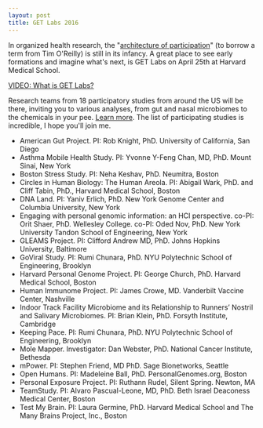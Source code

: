 ```yaml
---
layout: post
title: GET Labs 2016
---
```


In organized health research, the "[architecture of participation](http://radar.oreilly.com/2015/03/socialcivics-and-the-architecture-of-participation.html)" (to borrow a term from Tim O'Reilly) is still in its infancy. A great place to see early formations and imagine what's next, is GET Labs on April 25th at Harvard Medical School.

[VIDEO: What is GET Labs?](https://youtu.be/PvGVMg1wjoU)

Research teams from 18 participatory studies from around the US will be there, inviting you to various analyses, from gut and nasal microbiomes to the chemicals in your pee. [Learn more](http://www.getconference.org/get2016/labs.html). The list of participating studies is incredible, I hope you'll join me.

* American Gut Project. PI: Rob Knight, PhD. University of California, San Diego
* Asthma Mobile Health Study. PI: Yvonne Y-Feng Chan, MD, PhD. Mount Sinai, New York
* Boston Stress Study. PI: Neha Keshav, PhD. Neumitra, Boston	
* Circles in Human Biology: The Human Areola. PI: Abigail Wark, PhD. and Cliff Tabin, PhD., Harvard Medical School, Boston
* DNA Land. PI: Yaniv Erlich, PhD. New York Genome Center and Columbia University, New York
* Engaging with personal genomic information: an HCI perspective. co-PI: Orit Shaer, PhD. Wellesley College. co-PI: Oded Nov, PhD. New York University Tandon School of Engineering, New York
* GLEAMS Project. PI: Clifford Andrew MD, PhD. Johns Hopkins University, Baltimore
* GoViral Study. PI: Rumi Chunara, PhD. NYU Polytechnic School of Engineering, Brooklyn
* Harvard Personal Genome Project. PI: George Church, PhD. Harvard Medical School, Boston
* Human Immunome Project. PI: James Crowe, MD. Vanderbilt Vaccine Center, Nashville
* Indoor Track Facility Microbiome and its Relationship to Runners’ Nostril and Salivary Microbiomes. PI: Brian Klein, PhD. Forsyth Institute, Cambridge
* Keeping Pace. PI: Rumi Chunara, PhD. NYU Polytechnic School of Engineering, Brooklyn
* Mole Mapper. Investigator: Dan Webster, PhD. National Cancer Institute, Bethesda
* mPower. PI: Stephen Friend, MD PhD. Sage Bionetworks, Seattle
* Open Humans. PI: Madeleine Ball, PhD. PersonalGenomes.org, Boston
* Personal Exposure Project. PI: Ruthann Rudel, Silent Spring. Newton, MA
* TeamStudy. PI: Alvaro Pascual-Leone, MD, PhD. Beth Israel Deaconess Medical Center, Boston
* Test My Brain. PI: Laura Germine, PhD. Harvard Medical School and The Many Brains Project, Inc., Boston
